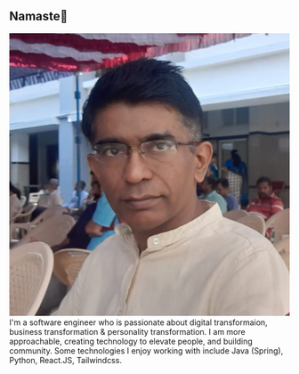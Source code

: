 ## Namaste🙏
<img src="https://github.com/ravips18/ravips18/blob/main/RaviPS-2022.png" alt="banner that says Ravi Sunkadakatte - Software Developer, Content Creator, Technopreneur">
I'm a software engineer who is passionate about digital transformaion, business transformation & personality transformation. I am more approachable, creating technology to elevate people, and building community. Some technologies I enjoy working with include Java (Spring), Python, React.JS, Tailwindcss. 


<!--
**ravips18/ravips18** is a ✨ _special_ ✨ repository because its `README.md` (this file) appears on your GitHub profile.

Here are some ideas to get you started:

- 🔭 I’m currently working on building SaaS platform for pharmacy store chains.
- 🌱 I’m currently learning Generative AI for quality (UX, architecture innovation), high performance and quicker delivery of software.
- 👯 I’m looking to collaborate on hyper-localization of business process, automation solutions for SMB.
- 🤔 I’m looking for help with Full stack development using Java, Python, React.JS, Android stack.
- 💬 Ask me about architecture design, SaaS platform development, technology solutions & trouble shooting, 
- 📫 How to reach me: namaste@ravips.com  
- 😄 Pronouns: ...
- ⚡ Fun fact: ... We try to know everything except ourself.
-->

